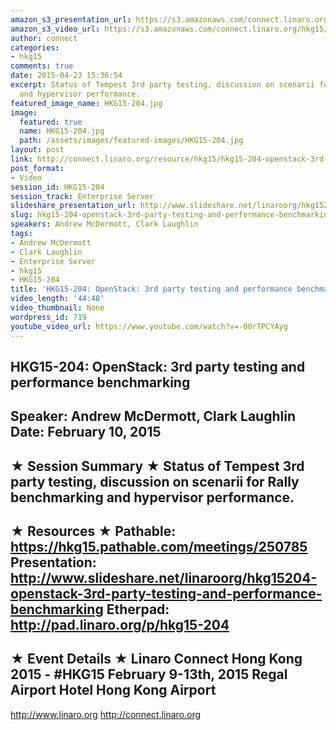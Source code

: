 ```yaml
---
amazon_s3_presentation_url: https://s3.amazonaws.com/connect.linaro.org/hkg15/Videos/02-10-Tuesday/HKG15-204.pdf
amazon_s3_video_url: https://s3.amazonaws.com/connect.linaro.org/hkg15/Videos/02-10-Tuesday/HKG15-204+OpenStack+3rd+party+testing+and+performance+benchmarking.mp4
author: connect
categories:
- hkg15
comments: true
date: 2015-04-23 15:36:54
excerpt: Status of Tempest 3rd party testing, discussion on scenarii for Rally benchmarking
  and hypervisor performance.
featured_image_name: HKG15-204.jpg
image:
  featured: true
  name: HKG15-204.jpg
  path: /assets/images/featured-images/HKG15-204.jpg
layout: post
link: http://connect.linaro.org/resource/hkg15/hkg15-204-openstack-3rd-party-testing-and-performance-benchmarking/
post_format:
- Video
session_id: HKG15-204
session_track: Enterprise Server
slideshare_presentation_url: http://www.slideshare.net/linaroorg/hkg15204-openstack-3rd-party-testing-and-performance-benchmarking
slug: hkg15-204-openstack-3rd-party-testing-and-performance-benchmarking
speakers: Andrew McDermott, Clark Laughlin
tags:
- Andrew McDermott
- Clark Laughlin
- Enterprise Server
- hkg15
- HKG15-204
title: 'HKG15-204: OpenStack: 3rd party testing and performance benchmarking'
video_length: '44:48'
video_thumbnail: None
wordpress_id: 719
youtube_video_url: https://www.youtube.com/watch?v=-00rTPCYAyg
---
```


HKG15-204: OpenStack: 3rd party testing and performance benchmarking 
--------------------------------------------------- 
Speaker: Andrew McDermott, Clark Laughlin 
Date: February 10, 2015 
--------------------------------------------------- 
★ Session Summary ★ 
Status of Tempest 3rd party testing, discussion on scenarii for Rally benchmarking and hypervisor performance. 
-------------------------------------------------- 
★ Resources ★ 
Pathable: https://hkg15.pathable.com/meetings/250785 
Presentation:   http://www.slideshare.net/linaroorg/hkg15204-openstack-3rd-party-testing-and-performance-benchmarking
Etherpad: http://pad.linaro.org/p/hkg15-204 
--------------------------------------------------- 
★ Event Details ★ 
Linaro Connect Hong Kong 2015 - #HKG15 
February 9-13th, 2015 
Regal Airport Hotel Hong Kong Airport 
--------------------------------------------------- 
http://www.linaro.org 
http://connect.linaro.org